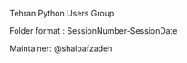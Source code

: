 

Tehran Python Users Group


Folder format : SessionNumber-SessionDate





Maintainer: @shalbafzadeh
